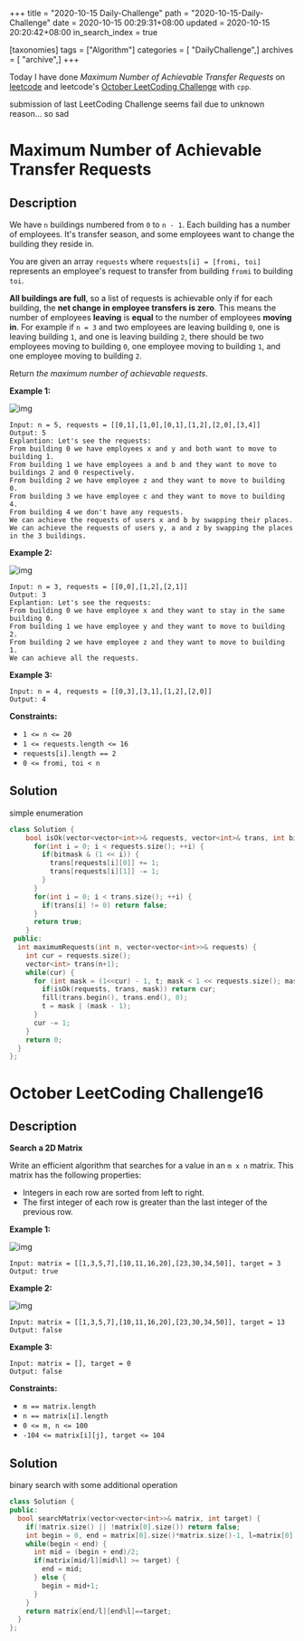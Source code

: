 +++
title = "2020-10-15 Daily-Challenge"
path = "2020-10-15-Daily-Challenge"
date = 2020-10-15 00:29:31+08:00
updated = 2020-10-15 20:20:42+08:00
in_search_index = true

[taxonomies]
tags = ["Algorithm"]
categories = [ "DailyChallenge",]
archives = [ "archive",]
+++

Today I have done *Maximum Number of Achievable Transfer Requests* on [leetcode](https://leetcode.com/problems/maximum-number-of-achievable-transfer-requests/) and leetcode's [October LeetCoding Challenge](https://leetcode.com/explore/challenge/card/october-leetcoding-challenge/560/week-2-october-8th-october-14th/3497/) with `cpp`.

submission of last LeetCoding Challenge seems fail due to unknown reason... so sad

<!-- more -->

# Maximum Number of Achievable Transfer Requests

## Description

We have `n` buildings numbered from `0` to `n - 1`. Each building has a number of employees. It's transfer season, and some employees want to change the building they reside in.

You are given an array `requests` where `requests[i] = [fromi, toi]` represents an employee's request to transfer from building `fromi` to building `toi`.

**All buildings are full**, so a list of requests is achievable only if for each building, the **net change in employee transfers is zero**. This means the number of employees **leaving** is **equal** to the number of employees **moving in**. For example if `n = 3` and two employees are leaving building `0`, one is leaving building `1`, and one is leaving building `2`, there should be two employees moving to building `0`, one employee moving to building `1`, and one employee moving to building `2`.

Return *the maximum number of achievable requests*.

**Example 1:**

![img](https://assets.leetcode.com/uploads/2020/09/10/move1.jpg)

```
Input: n = 5, requests = [[0,1],[1,0],[0,1],[1,2],[2,0],[3,4]]
Output: 5
Explantion: Let's see the requests:
From building 0 we have employees x and y and both want to move to building 1.
From building 1 we have employees a and b and they want to move to buildings 2 and 0 respectively.
From building 2 we have employee z and they want to move to building 0.
From building 3 we have employee c and they want to move to building 4.
From building 4 we don't have any requests.
We can achieve the requests of users x and b by swapping their places.
We can achieve the requests of users y, a and z by swapping the places in the 3 buildings.
```

**Example 2:**

![img](https://assets.leetcode.com/uploads/2020/09/10/move2.jpg)

```
Input: n = 3, requests = [[0,0],[1,2],[2,1]]
Output: 3
Explantion: Let's see the requests:
From building 0 we have employee x and they want to stay in the same building 0.
From building 1 we have employee y and they want to move to building 2.
From building 2 we have employee z and they want to move to building 1.
We can achieve all the requests. 
```

**Example 3:**

```
Input: n = 4, requests = [[0,3],[3,1],[1,2],[2,0]]
Output: 4
```

**Constraints:**

- `1 <= n <= 20`
- `1 <= requests.length <= 16`
- `requests[i].length == 2`
- `0 <= fromi, toi < n`

## Solution

simple enumeration

``` cpp
class Solution {
    bool isOk(vector<vector<int>>& requests, vector<int>& trans, int bitmask) {
      for(int i = 0; i < requests.size(); ++i) {
        if(bitmask & (1 << i)) {
          trans[requests[i][0]] += 1;
          trans[requests[i][1]] -= 1;
        }
      }
      for(int i = 0; i < trans.size(); ++i) {
        if(trans[i] != 0) return false;
      }
      return true;
    }
 public:
  int maximumRequests(int n, vector<vector<int>>& requests) {
    int cur = requests.size();
    vector<int> trans(n+1);
    while(cur) {
      for (int mask = (1<<cur) - 1, t; mask < 1 << requests.size(); mask = (t + 1) | (((~t & -~t) - 1) >> (__builtin_ctz(mask) + 1)) ) {
        if(isOk(requests, trans, mask)) return cur;
        fill(trans.begin(), trans.end(), 0);
        t = mask | (mask - 1);
      }
      cur -= 1;
    }
    return 0;
  }
};
```

# October LeetCoding Challenge16

## Description

**Search a 2D Matrix**

Write an efficient algorithm that searches for a value in an `m x n` matrix. This matrix has the following properties:

- Integers in each row are sorted from left to right.
- The first integer of each row is greater than the last integer of the previous row.

**Example 1:**

![img](https://assets.leetcode.com/uploads/2020/10/05/mat.jpg)

```
Input: matrix = [[1,3,5,7],[10,11,16,20],[23,30,34,50]], target = 3
Output: true
```

**Example 2:**

![img](https://assets.leetcode.com/uploads/2020/10/05/mat2.jpg)

```
Input: matrix = [[1,3,5,7],[10,11,16,20],[23,30,34,50]], target = 13
Output: false
```

**Example 3:**

```
Input: matrix = [], target = 0
Output: false
```

**Constraints:**

- `m == matrix.length`
- `n == matrix[i].length`
- `0 <= m, n <= 100`
- `-104 <= matrix[i][j], target <= 104`

## Solution

binary search with some additional operation

``` cpp
class Solution {
public:
  bool searchMatrix(vector<vector<int>>& matrix, int target) {
    if(!matrix.size() || !matrix[0].size()) return false;
    int begin = 0, end = matrix[0].size()*matrix.size()-1, l=matrix[0].size();
    while(begin < end) {
      int mid = (begin + end)/2;
      if(matrix[mid/l][mid%l] >= target) {
        end = mid;
      } else {
        begin = mid+1;
      }
    }
    return matrix[end/l][end%l]==target;
  }
};
```